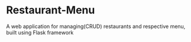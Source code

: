 # Restaurant-Menu
A web application for managing(CRUD) restaurants and respective menu, built using Flask framework
